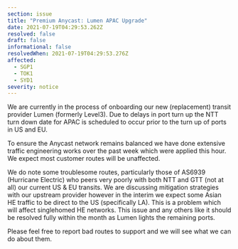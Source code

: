 ```yaml
---
section: issue
title: "Premium Anycast: Lumen APAC Upgrade"
date: 2021-07-19T04:29:53.262Z
resolved: false
draft: false
informational: false
resolvedWhen: 2021-07-19T04:29:53.276Z
affected:
  - SGP1
  - TOK1
  - SYD1
severity: notice
---
```

We are currently in the process of onboarding our new (replacement) transit provider Lumen (formerly Level3). Due to delays in port turn up the NTT turn down date for APAC is scheduled to occur prior to the turn up of ports in US and EU. 

To ensure the Anycast network remains balanced we have done extensive traffic engineering works over the past week which were applied this hour. We expect most customer routes will be unaffected.

We do note some troublesome routes, particularly those of AS6939 (Hurricane Electric) who peers very poorly with both NTT and GTT (not at all) our current US & EU transits. We are discussing mitigation strategies with our upstream provider however in the interim we expect some Asian HE traffic to be direct to the US (specifically LA). This is a problem which will affect singlehomed HE networks. This issue and any others like it should be resolved fully within the month as Lumen lights the remaining ports.

Please feel free to report bad routes to support and we will see what we can do about them.
